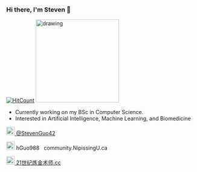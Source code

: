 ### Hi there, I'm Steven 👋
[![HitCount](http://hits.dwyl.com/StevenGuo42/{project}.svg)](http://hits.dwyl.com/StevenGuo42/{project})
<img src="https://www.codewars.com/users/StevenGuo42/badges/large" alt="drawing" width="220"/>

- Currently working on my BSc in Computer Science.
- Interested in Artificial Intelligence, Machine Learning, and Biomedicine

[<img width="22px" src="https://cdn.jsdelivr.net/npm/simple-icons@v3/icons/twitter.svg" /> @StevenGuo42][twitter]

<img width="22px" src="https://visualpharm.com/assets/48/Message-595b40b75ba036ed117d6701.svg" /> hGuo988<img width="12px" src="https://cdn.jsdelivr.net/npm/simple-icons@3.4.0/icons/mail-dot-ru.svg" />community.NipissingU.ca

[<img width="22px" src="https://visualpharm.com/assets/78/Website-595b40b75ba036ed117d5c7f.svg" /> 21世纪炼金术师.cc][website]


 <!---
<img width="100px" src="https://StevenGuo42.GitHub.io/misc/newest_archillect_pic/redirect.html" />
--->


[twitter]: https://twitter.com/StevenGuo42
[website]: https://xn--21-sw2c014dyyke3ng5wz68a.cc/

 <!---
[![My github stats](https://github-readme-stats.vercel.app/api?username=StevenGuo42)](https://github.com/anuraghazra/github-readme-stats)
--->



